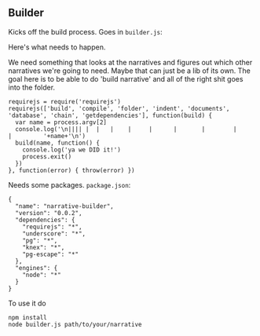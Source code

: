 Builder
-------

Kicks off the build process. Goes in `builder.js`:

Here's what needs to happen.

We need something that looks at the narratives and figures out which other narratives we're going to need. Maybe that can just be a lib of its own. The goal here is to be able to do 'build narrative' and all of the right shit goes into the folder.

    requirejs = require('requirejs')
    requirejs(['build', 'compile', 'folder', 'indent', 'documents', 'database', 'chain', 'getdependencies'], function(build) {
      var name = process.argv[2]
      console.log('\n|||| |  |   |    |     |      |       |        |         |         '+name+'\n')
      build(name, function() {
        console.log('ya we DID it!')
        process.exit()
      })
    }, function(error) { throw(error) })

Needs some packages. `package.json`:

    {
      "name": "narrative-builder",
      "version": "0.0.2",
      "dependencies": {
        "requirejs": "*",
        "underscore": "*",
        "pg": "*",
        "knex": "*",
        "pg-escape": "*"
      },
      "engines": {
        "node": "*"
      }
    }

To use it do

    npm install
    node builder.js path/to/your/narrative

